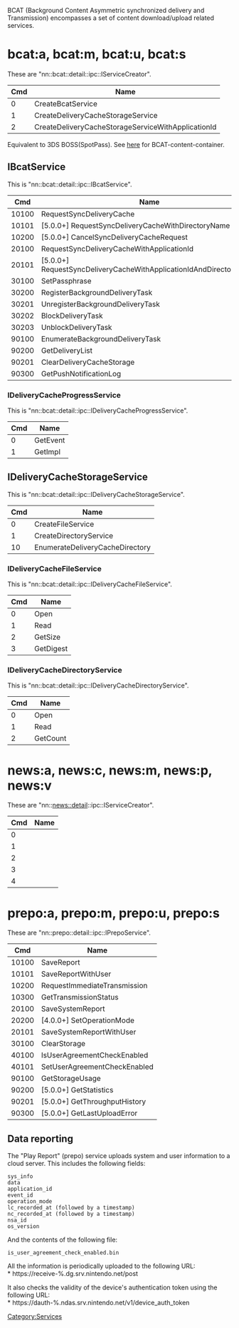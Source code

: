 BCAT (Background Content Asymmetric synchronized delivery and
Transmission) encompasses a set of content download/upload related
services.

# bcat:a, bcat:m, bcat:u, bcat:s

These are "nn::bcat::detail::ipc::IServiceCreator".

| Cmd | Name                                               |
| --- | -------------------------------------------------- |
| 0   | CreateBcatService                                  |
| 1   | CreateDeliveryCacheStorageService                  |
| 2   | CreateDeliveryCacheStorageServiceWithApplicationId |

Equivalent to 3DS BOSS(SpotPass). See
[here](BCAT%20Content%20Container.md "wikilink") for
BCAT-content-container.

## IBcatService

This is
"nn::bcat::detail::ipc::IBcatService".

| Cmd   | Name                                                                 |
| ----- | -------------------------------------------------------------------- |
| 10100 | RequestSyncDeliveryCache                                             |
| 10101 | \[5.0.0+\] RequestSyncDeliveryCacheWithDirectoryName                 |
| 10200 | \[5.0.0+\] CancelSyncDeliveryCacheRequest                            |
| 20100 | RequestSyncDeliveryCacheWithApplicationId                            |
| 20101 | \[5.0.0+\] RequestSyncDeliveryCacheWithApplicationIdAndDirectoryName |
| 30100 | SetPassphrase                                                        |
| 30200 | RegisterBackgroundDeliveryTask                                       |
| 30201 | UnregisterBackgroundDeliveryTask                                     |
| 30202 | BlockDeliveryTask                                                    |
| 30203 | UnblockDeliveryTask                                                  |
| 90100 | EnumerateBackgroundDeliveryTask                                      |
| 90200 | GetDeliveryList                                                      |
| 90201 | ClearDeliveryCacheStorage                                            |
| 90300 | GetPushNotificationLog                                               |

### IDeliveryCacheProgressService

This is "nn::bcat::detail::ipc::IDeliveryCacheProgressService".

| Cmd | Name     |
| --- | -------- |
| 0   | GetEvent |
| 1   | GetImpl  |

## IDeliveryCacheStorageService

This is "nn::bcat::detail::ipc::IDeliveryCacheStorageService".

| Cmd | Name                            |
| --- | ------------------------------- |
| 0   | CreateFileService               |
| 1   | CreateDirectoryService          |
| 10  | EnumerateDeliveryCacheDirectory |

### IDeliveryCacheFileService

This is "nn::bcat::detail::ipc::IDeliveryCacheFileService".

| Cmd | Name      |
| --- | --------- |
| 0   | Open      |
| 1   | Read      |
| 2   | GetSize   |
| 3   | GetDigest |

### IDeliveryCacheDirectoryService

This is "nn::bcat::detail::ipc::IDeliveryCacheDirectoryService".

| Cmd | Name     |
| --- | -------- |
| 0   | Open     |
| 1   | Read     |
| 2   | GetCount |

# news:a, news:c, news:m, news:p, news:v

These are "nn::<news::detail>::ipc::IServiceCreator".

| Cmd | Name |
| --- | ---- |
| 0   |      |
| 1   |      |
| 2   |      |
| 3   |      |
| 4   |      |

# prepo:a, prepo:m, prepo:u, prepo:s

These are "nn::prepo::detail::ipc::IPrepoService".

| Cmd   | Name                            |
| ----- | ------------------------------- |
| 10100 | SaveReport                      |
| 10101 | SaveReportWithUser              |
| 10200 | RequestImmediateTransmission    |
| 10300 | GetTransmissionStatus           |
| 20100 | SaveSystemReport                |
| 20200 | \[4.0.0+\] SetOperationMode     |
| 20101 | SaveSystemReportWithUser        |
| 30100 | ClearStorage                    |
| 40100 | IsUserAgreementCheckEnabled     |
| 40101 | SetUserAgreementCheckEnabled    |
| 90100 | GetStorageUsage                 |
| 90200 | \[5.0.0+\] GetStatistics        |
| 90201 | \[5.0.0+\] GetThroughputHistory |
| 90300 | \[5.0.0+\] GetLastUploadError   |

## Data reporting

The "Play Report" (prepo) service uploads system and user information to
a cloud server. This includes the following fields:

`sys_info`  
`data`  
`application_id`  
`event_id`  
`operation_mode`  
`lc_recorded_at (followed by a timestamp)`  
`nc_recorded_at (followed by a timestamp)`  
`nsa_id`  
`os_version`

And the contents of the following file:

`is_user_agreement_check_enabled.bin`

All the information is periodically uploaded to the following URL:  
\* https://receive-%.dg.srv.nintendo.net/post

It also checks the validity of the device's authentication token using
the following URL:  
\* https://dauth-%.ndas.srv.nintendo.net/v1/device\_auth\_token

[Category:Services](Category:Services "wikilink")

